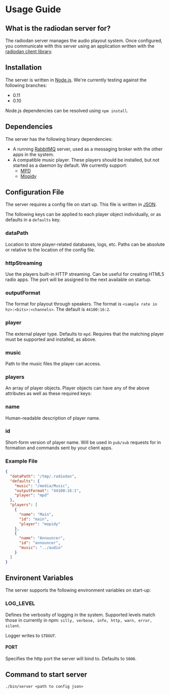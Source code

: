 # Usage Guide

## What is the radiodan server for?

The radiodan server manages the audio playout system. Once configured, you
communicate with this server using an application written with the [radiodan
client library][1].

## Installation

The server is written in [Node.js][4]. We're currently testing against the
following branches:

* 0.11
* 0.10

Node.js dependencies can be resolved using `npm install`.

## Dependencies

The server has the following binary dependencies:

* A running [RabbitMQ][2] server, used as a messaging broker with the other apps
  in the system.
* A compatible music player. These players should be installed, but not started
  as a daemon by default.  We currently support:
    * [MPD][3]
    * [Mopidy][5]

## Configuration File

The server requires a config file on start up. This file is written in
[JSON][6].

The following keys can be applied to each player object individually, or as
defaults in a `defaults` key.

### dataPath

Location to store player-related databases, logs, etc. Paths can be absolute or
relative to the location of the config file.

### httpStreaming

Use the players built-in HTTP streaming. Can be useful for creating HTML5 radio
apps. The port will be assigned to the next available on startup.

### outputFormat

The format for playout through speakers. The format is
`<sample rate in hz>:<bits>:<channels>`. The default is
    `44100:16:2`.

### player

The external player type. Defaults to `mpd`. Requires that the matching player
must be supported and installed, as above.

### music

Path to the music files the player can access.

### players

An array of player objects. Player objects can have any of the above attributes as well as these required keys:

### name

Human-readable description of player name.

### id

Short-form version of player name. Will be used in `pub/sub` requests for in
formation and commands sent by your client apps.

### Example File

```json
{
  "dataPath": "/tmp/.radiodan",
  "defaults": {
    "music": "/media/Music",
    "outputFormat": "44100:16:1",
    "player": "mpd"
  },
  "players": [
    {
      "name": "Main",
      "id": "main",
      "player": "mopidy"
    },
    {
      "name": "Announcer",
      "id": "announcer",
      "music": "../audio"
    }
  ]
}
```

## Environent Variables

The server supports the following environment variables on start-up:

### LOG_LEVEL

Defines the verbosity of logging in the system. Supported levels match those in
currently in npm: `silly, verbose, info, http, warn, error, silent`.

Logger writes to `STDOUT`.

#### PORT

Specifies the http port the server will bind to. Defaults to `5000`.

## Command to start server

`./bin/server <path to config json>`

[1]: https://github.com/radiodan/radiodan-client.js
[2]: http://www.rabbitmq.com/
[3]: http://www.musicpd.org/
[4]: http://nodejs.org
[5]: https://www.mopidy.com/
[6]: http://json.org/
